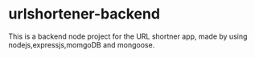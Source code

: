 # urlshortener-backend

This is a backend node project for the URL shortner app, made by using nodejs,expressjs,momgoDB and mongoose.
